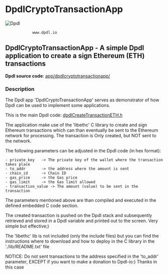 # DpdlCryptoTransactionApp

![Dpdl](https://www.dpdl.io/images/dpdl-io.png)

				www.dpdl.io

    
##  DpdlCryptoTransactionApp - A simple Dpdl application to create a sign Ethereum (ETH) transactions

**Dpdl source code**:
[app/dpdlcryptotransactionapp/](https://github.com/Dpdl-io/Dpdl-sample-Apps/tree/main/app/dpdlcryptotransactionapp)


### Description

The Dpdl app 'DpdlCryptoTransactionApp' serves as demonstrator of how Dpdl can be used to implement some applications.

This is the main Dpdl code: [dpdlCreateTransactionETH.h](https://github.com/Dpdl-io/Dpdl-sample-Apps/blob/main/app/dpdlcryptotransactionapp/dpdlCreateTransactionETH.h)

The application make use of the 'libethc' C library to create and sign Ethereum transactions which can than eventually 
be sent to the Ethereum network for processing. The transaction is Only created, but NOT sent to the network.

The following parameters can be adjusted in the Dpdl code (in hex format): 

	- private_key 	-> The private key of the wallet where the transaction takes place
	- to_addr 		-> the address where the amount is sent
	- chain_id		-> Chain ID
	- gas_price		-> the Gas price
	- gas_limit		-> the Gas limit allowed
	- transaction_value -> The amount (value) to be sent in the transaction
	

The parameters mentioned above are than compiled and executed in the defined embedded C code section.

The created transaction is pushed on the Dpdl stack and subsequently retrieved and stored in a Dpdl variable and
printed out to the screen. Very simple but effective;)

The 'libethc' lib is not included (only the include files) but you can find the instructions where to download and how to
deploy in the C library in the './lib/README.txt' file

NOTICE: Do not sent transactions to the address specified in the 'to_addr' parameter, EXCEPT if you want to make a donation to Dpdl-io:) Thanks in this case



